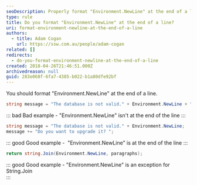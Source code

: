 ```yaml
---
seoDescription: Properly format "Environment.NewLine" at the end of a line in C# code to ensure accurate text manipulation and rendering.
type: rule
title: Do you format "Environment.NewLine" at the end of a line?
uri: format-environment-newline-at-the-end-of-a-line
authors:
  - title: Adam Cogan
    url: https://ssw.com.au/people/adam-cogan
related: []
redirects:
  - do-you-format-environment-newline-at-the-end-of-a-line
created: 2018-04-26T21:46:51.000Z
archivedreason: null
guid: 283e068f-6fa7-4385-b022-b1a80dfe92bf
---
```


You should format "Environment.NewLine" at the end of a line.

<!--endintro-->

```csharp
string message = "The database is not valid." + Environment.NewLine + "Do you want to upgrade it? ";
```

::: bad
Bad example - "Environment.NewLine" isn't at the end of the line
:::

```csharp
string message = "The database is not valid." + Environment.NewLine;
message += "Do you want to upgrade it? ";
```

::: good
Good example -  "Environment.NewLine" is at the end of the line
:::

```csharp
return string.Join(Environment.NewLine, paragraphs);
```

::: good
Good example - "Environment.NewLine" is an exception for String.Join\
:::
